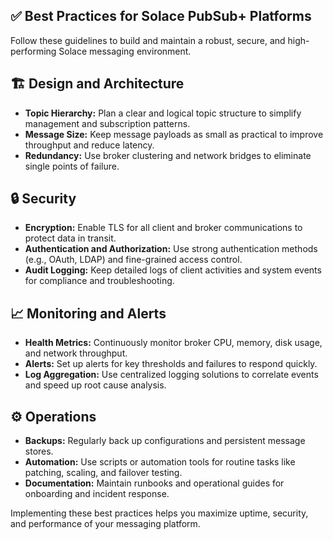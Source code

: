## ✅ Best Practices for Solace PubSub+ Platforms

Follow these guidelines to build and maintain a robust, secure, and high-performing Solace messaging environment.

## 🏗️ Design and Architecture

- **Topic Hierarchy:** Plan a clear and logical topic structure to simplify management and subscription patterns.
- **Message Size:** Keep message payloads as small as practical to improve throughput and reduce latency.
- **Redundancy:** Use broker clustering and network bridges to eliminate single points of failure.

## 🔒 Security

- **Encryption:** Enable TLS for all client and broker communications to protect data in transit.
- **Authentication and Authorization:** Use strong authentication methods (e.g., OAuth, LDAP) and fine-grained access control.
- **Audit Logging:** Keep detailed logs of client activities and system events for compliance and troubleshooting.

## 📈 Monitoring and Alerts

- **Health Metrics:** Continuously monitor broker CPU, memory, disk usage, and network throughput.
- **Alerts:** Set up alerts for key thresholds and failures to respond quickly.
- **Log Aggregation:** Use centralized logging solutions to correlate events and speed up root cause analysis.

## ⚙️ Operations

- **Backups:** Regularly back up configurations and persistent message stores.
- **Automation:** Use scripts or automation tools for routine tasks like patching, scaling, and failover testing.
- **Documentation:** Maintain runbooks and operational guides for onboarding and incident response.

Implementing these best practices helps you maximize uptime, security, and performance of your messaging platform.

